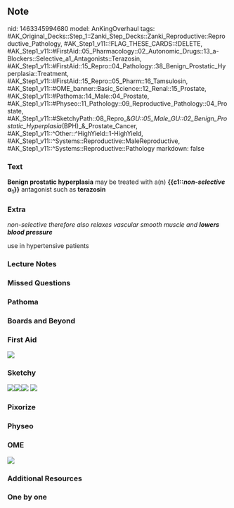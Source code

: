 ## Note
nid: 1463345994680
model: AnKingOverhaul
tags: #AK_Original_Decks::Step_1::Zanki_Step_Decks::Zanki_Reproductive::Reproductive_Pathology, #AK_Step1_v11::!FLAG_THESE_CARDS::!DELETE, #AK_Step1_v11::#FirstAid::05_Pharmacology::02_Autonomic_Drugs::13_a-Blockers::Selective_a1_Antagonists::Terazosin, #AK_Step1_v11::#FirstAid::15_Repro::04_Pathology::38_Benign_Prostatic_Hyperplasia::Treatment, #AK_Step1_v11::#FirstAid::15_Repro::05_Pharm::16_Tamsulosin, #AK_Step1_v11::#OME_banner::Basic_Science::12_Renal::15_Prostate, #AK_Step1_v11::#Pathoma::14_Male::04_Prostate, #AK_Step1_v11::#Physeo::11_Pathology::09_Reproductive_Pathology::04_Prostate, #AK_Step1_v11::#SketchyPath::08_Repro_&_GU::05_Male_GU::02_Benign_Prostatic_Hyperplasia_(BPH)_&_Prostate_Cancer, #AK_Step1_v11::^Other::^HighYield::1-HighYield, #AK_Step1_v11::^Systems::Reproductive::MaleReproductive, #AK_Step1_v11::^Systems::Reproductive::Pathology
markdown: false

### Text
<div>
  <b>Benign prostatic hyperplasia</b> may be treated with a(n)
  <b>{{c1::<i>non-selective</i></b> <b>α</b><b><sub>1</sub>}}</b>
  antagonist such as <b>terazosin</b>
</div>

### Extra
<i>non-selective therefore also relaxes vascular smooth muscle
and</i> <b style="font-style: italic;">lowers blood pressure</b>
<div>
  use in hypertensive patients
</div>

### Lecture Notes


### Missed Questions


### Pathoma


### Boards and Beyond


### First Aid
<img src="tmpQGRhFV.png">

### Sketchy
<img src=
"13.%20Benign%20Prostatic%20Hyperplasia%20Treatment%20Alpah-1%20Antagonists.png"><img src="clear_1566160514431.JPG"><img src="text_1566160514431.JPG">
<img src=
"Complete%20Sketch-c420eb4e8081afcde5802a2be951ef9a9f4ba9d2_1566160514431.jpg">

### Pixorize


### Physeo


### OME
<div class="ome-widget">
  <a href=
  "https://onlinemeded.org/spa/renal/prostate/acquire?ref=anki"><img src="_OME_AnkiFlashcards_Lesson_4.png"></a>
</div>

### Additional Resources


### One by one

